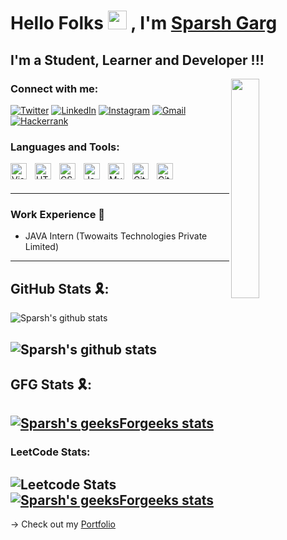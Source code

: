 # Hello Folks <img src="https://media.giphy.com/media/hvRJCLFzcasrR4ia7z/giphy.gif" width="30px" height="30px"> , I'm [Sparsh Garg](https://bit.ly/sparshgarg15) 

## I'm a Student, Learner and Developer !!!
<img align="right" width="30%" src="https://content.techgig.com/thumb/msid-79998104,width-460,resizemode-4/Want-to-learn-a-programming-language-Follow-this-learning-plan.jpg?77507">


### Connect with me:

 <a href="https://twitter.com/Sparsh_garg15"><img alt="Twitter" src="https://img.shields.io/badge/Twitter-D14836?style=for-the-badge&logo=twitter&logoColor=white" /></a>
        <a href="https://www.linkedin.com/in/sparshgarg12/"><img alt="LinkedIn" src="https://img.shields.io/badge/linkedin-%230077B5.svg?style=for-the-badge&logo=linkedin&logoColor=white" /></a>
        <a href="https://instagram.com/sparshgarg15"><img alt="Instagram" src="https://img.shields.io/badge/Instagram-D14836?style=for-the-badge&logo=instagram&logoColor=white" /></a>
        <a href="mailto:gargsparsh287@gmail.com"><img alt="Gmail" src="https://img.shields.io/badge/Gmail-D14836?style=for-the-badge&logo=gmail&logoColor=white"/></a>
        <a href="https://www.hackerrank.com/gargsparsh287"><img alt="Hackerrank" src="https://img.shields.io/badge/Hackerrank-%230077B5.svg?style=for-the-badge&logo=hackerrank&logoColor=white"/></a>
   

### Languages and Tools:

<img align="left" alt="Visual Studio Code" width="26px" src="https://cdn.jsdelivr.net/gh/devicons/devicon/icons/vscode/vscode-original.svg" style="padding-right:10px;" />
<img align="left" alt="HTML5" width="26px" src="https://cdn.jsdelivr.net/gh/devicons/devicon/icons/html5/html5-original.svg" style="padding-right:10px;" />
<img align="left" alt="CSS3" width="26px" src="https://cdn.jsdelivr.net/gh/devicons/devicon/icons/css3/css3-original.svg" style="padding-right:10px;" />
<img align="left" alt="Java" width="26px" src="https://1000logos.net/wp-content/uploads/2020/09/Java-Logo-500x313.png" style="padding-right:10px;" />
<img align="left" alt="MySQL" width="26px" src="https://cdn.jsdelivr.net/gh/devicons/devicon/icons/mysql/mysql-original.svg" style="padding-right:10px;" />
<img align="left" alt="Git" width="26px" src="https://cdn.jsdelivr.net/gh/devicons/devicon/icons/git/git-original.svg" style="padding-right:10px;" />
<img align="left" alt="GitHub" width="26px" src="https://user-images.githubusercontent.com/3369400/139447912-e0f43f33-6d9f-45f8-be46-2df5bbc91289.png" style="padding-right:10px;" />


<br />
<br />

---
### Work Experience 👔
* JAVA Intern (Twowaits Technologies Private Limited)
---
## GitHub Stats 🎗️:
![Sparsh's github stats](https://github-readme-stats.vercel.app/api?username=sparshgarg1&show_icons=true&theme=radical)
  
![Sparsh's github stats](https://github-readme-streak-stats.herokuapp.com/?user=Sparshgarg1)
---
## GFG Stats 🎗️:
[![Sparsh's geeksForgeeks stats](https://geeks-for-geeks-stats-api-napiyo.vercel.app/?userName=gargsparsh287)](https://auth.geeksforgeeks.org/user/gargsparsh287/practice/)
---
### LeetCode Stats:

![Leetcode Stats](https://leetcode.card.workers.dev/?username=sparshgarg)
[![Sparsh's geeksForgeeks stats](https://geeks-for-geeks-stats-api-napiyo.vercel.app/?userName=gargsparsh287)](https://auth.geeksforgeeks.org/user/gargsparsh287/practice/)
---

-> Check out my [Portfolio](https://bit.ly/sparshgarg15)
<br />
